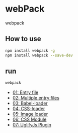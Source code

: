 # webPack
webpack

## How to use

```bash
npm install webpack -g
npm install webpack --save-dev
```
## run
```bash
webpack
```

- [01: Entry file](https://github.com/caocaoer/webPack/tree/master/demo/01)
- [02: Multiple entry files](https://github.com/caocaoer/webPack/tree/master/demo/02)
- [03: Babel-loader](https://github.com/caocaoer/webPack/tree/master/demo/03)
- [04: CSS-loader](https://github.com/caocaoer/webPack/tree/master/demo/04)
- [05: Image loader](https://github.com/caocaoer/webPack/tree/master/demo/05)
- [06: CSS Module](https://github.com/caocaoer/webPack/tree/master/demo/06)
- [07: UglifyJs Plugin](https://github.com/caocaoer/webPack/tree/master/demo/07)